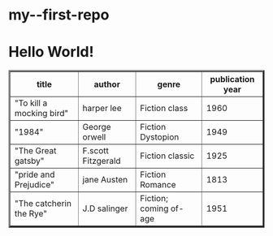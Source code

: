 # my--first-repo
<html>
<head>
<title>Hello, World!</title>
<link rel="stylesheet" href="styles.css" />
</head>
<body>
<h1 class="title">Hello World! </h1>
<p id="currentTime"></p>
<script src="script.js"></script>
<table border="3" align="center">
<thead>
<tr>
<th>title</th>
<th>author</th>
<th>genre</th>
<th>publication year</th>
</tr>
</thead>
<tbody>
<tr>
<td>"To kill a mocking bird" </td>
<td>harper lee</td>
<td>Fiction class</td>
<td>1960</td>
</tr>
<tr>
<td>"1984"</td>
<td>George orwell</td>
<td>Fiction Dystopion</td>
<td>1949</td>
</tr>
<tr>
<td>"The Great gatsby"</td>
<td>F.scott Fitzgerald </td>
<td>Fiction classic</td>
<td>1925</td>
</tr>
<tr>
<td>"pride and Prejudice"</td>
<td>jane Austen</td>
<td>Fiction Romance</td>
<td>1813</td>
</tr>
<tr>
<td>"The catcherin the Rye"</td>
<td>J.D salinger</td>
<td>Fiction; coming of-age</td>
<td>1951</td>
</tr>
</tbody>
</table>
